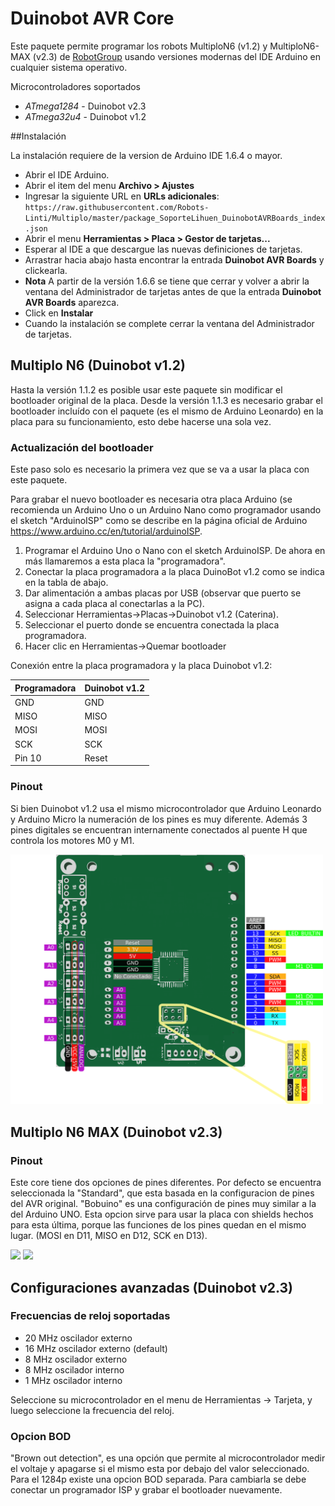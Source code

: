 # Duinobot AVR Core

Este paquete permite programar los robots MultiploN6 (v1.2) y MultiploN6-MAX
(v2.3) de [RobotGroup](www.robotgroup.com.ar) usando versiones modernas del IDE
Arduino en cualquier sistema operativo.

Microcontroladores soportados

* *ATmega1284* - Duinobot v2.3
* *ATmega32u4* - Duinobot v1.2

##Instalación

La instalación requiere de la version de Arduino IDE 1.6.4 o mayor.
* Abrir el IDE Arduino.
* Abrir el item del menu **Archivo > Ajustes**
* Ingresar la siguiente URL en **URLs adicionales**:
`https://raw.githubusercontent.com/Robots-Linti/Multiplo/master/package_SoporteLihuen_DuinobotAVRBoards_index.json`
* Abrir el menu **Herramientas > Placa > Gestor de tarjetas...**
* Esperar al IDE a que descargue las nuevas definiciones de tarjetas.
* Arrastrar hacia abajo hasta encontrar la entrada **Duinobot AVR Boards** y clickearla.
* **Nota** A partir de la versión 1.6.6 se tiene que cerrar y volver a abrir la ventana del Administrador de tarjetas antes de que la entrada **Duinobot AVR Boards** aparezca.
* Click en **Instalar**
* Cuando la instalación se complete cerrar la ventana del Administrador de tarjetas.

## Multiplo N6 (Duinobot v1.2)

Hasta la versión 1.1.2 es posible usar este paquete sin modificar el
bootloader original de la placa. Desde la versión 1.1.3 es necesario grabar
el bootloader incluído con el paquete (es el mismo de Arduino Leonardo) en la
placa para su funcionamiento, esto debe hacerse una sola vez.

### Actualización del bootloader

Este paso solo es necesario la primera vez que se va a usar la placa
con este paquete.

Para grabar el nuevo bootloader es necesaria otra placa Arduino (se
recomienda un Arduino Uno o un Arduino Nano como programador usando
el sketch "ArduinoISP" como se describe en la página oficial de
Arduino https://www.arduino.cc/en/tutorial/arduinoISP.

1. Programar el Arduino Uno o Nano con el sketch ArduinoISP. De ahora
en más llamaremos a esta placa la "programadora".
2. Conectar la placa programadora a la placa DuinoBot v1.2 como
se indica en la tabla de abajo.
3. Dar alimentación a ambas placas por USB (observar que puerto se asigna
a cada placa al conectarlas a la PC).
4. Seleccionar Herramientas->Placas->Duinobot v1.2 (Caterina).
5. Seleccionar el puerto donde se encuentra conectada la placa programadora.
6. Hacer clic en Herramientas->Quemar bootloader

Conexión entre la placa programadora y la placa Duinobot v1.2:

Programadora | Duinobot v1.2
-------------|--------------
GND          | GND
MISO         | MISO
MOSI         | MOSI
SCK          | SCK
Pin 10       | Reset

### Pinout

Si bien Duinobot v1.2 usa el mismo microcontrolador que Arduino Leonardo
y Arduino Micro la numeración de los pines es muy diferente. Además 3 pines
digitales se encuentran internamente conectados al puente H que controla
los motores M0 y M1.

<img title="Pinout Duinobot v1.2" width="500" src="https://github.com/Robots-Linti/pinouts/raw/master/duinobot_1.2/duinobot_1.2.png">


## Multiplo N6 MAX (Duinobot v2.3)

### Pinout

Este core tiene dos opciones de pines diferentes. Por defecto se encuentra
seleccionada la "Standard", que esta basada en la configuracion de pines del
AVR original. "Bobuino" es una configuración de pines muy similar a la del
Arduino UNO. Esta opcion sirve para usar la placa con shields hechos para esta
última, porque las funciones de los pines quedan en el mismo lugar. (MOSI en
D11, MISO en D12, SCK en D13).

<img src="http://i.imgur.com/9cpfTGl.png" width="500">

<img src="http://i.imgur.com/fHC5LQK.png" width="500">


## Configuraciones avanzadas (Duinobot v2.3)

### Frecuencias de reloj soportadas

* 20 MHz oscilador externo
* 16 MHz oscilador externo (default)
* 8 MHz oscilador externo
* 8 MHz oscilador interno
* 1 MHz oscilador interno

Seleccione su microcontrolador en el menu de Herramientas -> Tarjeta, y luego seleccione la frecuencia del reloj.

### Opcion BOD

"Brown out detection", es una opción que permite al microcontrolador medir el voltaje y apagarse si el mismo esta por debajo del valor seleccionado. Para el 1284p existe una opcion BOD separada. Para cambiarla se debe conectar un programador ISP y grabar el bootloader nuevamente.

